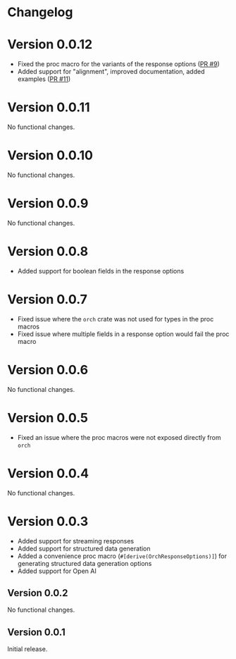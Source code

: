 # Changelog

# Version 0.0.12

- Fixed the proc macro for the variants of the response options ([PR #9](https://github.com/guywaldman/orch/pull/9))
- Added support for "alignment", improved documentation, added examples ([PR #11](https://github.com/guywaldman/orch/pull/11))

# Version 0.0.11

No functional changes.

# Version 0.0.10

No functional changes.

# Version 0.0.9

No functional changes.

# Version 0.0.8

- Added support for boolean fields in the response options

# Version 0.0.7

- Fixed issue where the `orch` crate was not used for types in the proc macros
- Fixed issue where multiple fields in a response option would fail the proc macro

# Version 0.0.6

No functional changes.

# Version 0.0.5

- Fixed an issue where the proc macros were not exposed directly from `orch`

# Version 0.0.4

No functional changes.

# Version 0.0.3

- Added support for streaming responses
- Added support for structured data generation
- Added a convenience proc macro (`#[derive(OrchResponseOptions)]`) for generating structured data generation options
- Added support for Open AI

## Version 0.0.2

No functional changes.

## Version 0.0.1

Initial release.
